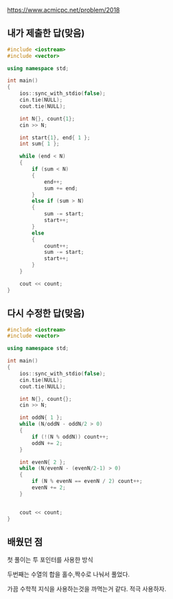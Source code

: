 https://www.acmicpc.net/problem/2018

내가 제출한 답(맞음)
-----------
```cpp
#include <iostream>
#include <vector>

using namespace std;

int main()
{
	ios::sync_with_stdio(false);
	cin.tie(NULL);
	cout.tie(NULL);

	int N{}, count{1};
	cin >> N;

	int start{1}, end{ 1 };
	int sum{ 1 };

	while (end < N)
	{
		if (sum < N)
		{
			end++;
			sum += end;
		}
		else if (sum > N)
		{
			sum -= start;
			start++;
		}
		else
		{
			count++;
			sum -= start;
			start++;
		}
	}

	cout << count;
}
```

다시 수정한 답(맞음)
-------------
```cpp
#include <iostream>
#include <vector>

using namespace std;

int main()
{
	ios::sync_with_stdio(false);
	cin.tie(NULL);
	cout.tie(NULL);

	int N{}, count{};
	cin >> N;

	int oddN{ 1 };
	while (N/oddN - oddN/2 > 0)
	{
		if (!(N % oddN)) count++;
		oddN += 2;
	}

	int evenN{ 2 };
	while (N/evenN - (evenN/2-1) > 0)
	{
		if (N % evenN == evenN / 2) count++;
		evenN += 2;
	}


	cout << count;
}
```

배웠던 점
-----------

첫 풀이는 투 포인터를 사용한 방식

두번째는 수열의 합을 홀수,짝수로 나눠서 풀었다.

가끔 수학적 지식을 사용하는것을 까먹는거 같다. 적극 사용하자.
